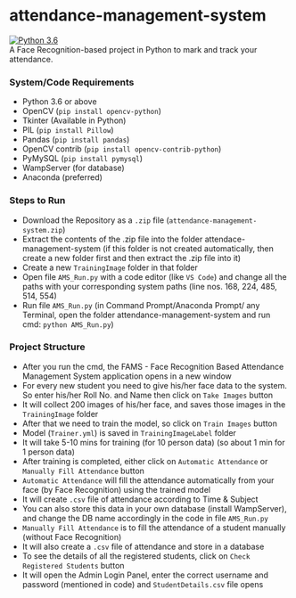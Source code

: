 # attendance-management-system
[![Python 3.6](https://img.shields.io/badge/python-3.6-blue.svg)](https://www.python.org/downloads/release/python-360/)  
A Face Recognition-based project in Python to mark and track your attendance.

### System/Code Requirements
- Python 3.6 or above
- OpenCV (`pip install opencv-python`)
- Tkinter (Available in Python)
- PIL (`pip install Pillow`)
- Pandas (`pip install pandas`)
- OpenCV contrib (`pip install opencv-contrib-python`)
- PyMySQL (`pip install pymysql`)
- WampServer (for database)
- Anaconda (preferred)

### Steps to Run
- Download the Repository as a `.zip` file (`attendance-management-system.zip`)
- Extract the contents of the .zip file into the folder attendace-management-system (if this folder is not created automatically, then create a new folder first and then extract the .zip file into it)
- Create a new `TrainingImage` folder in that folder
- Open file `AMS_Run.py` with a code editor (like `VS Code`) and change all the paths with your corresponding system paths (line nos. 168, 224, 485, 514, 554)
- Run file `AMS_Run.py` (in Command Prompt/Anaconda Prompt/ any Terminal, open the folder attendance-management-system and run cmd: `python AMS_Run.py`)


### Project Structure

- After you run the cmd, the FAMS - Face Recognition Based Attendance Management System application opens in a new window
- For every new student you need to give his/her face data to the system. So enter his/her Roll No. and Name then click on `Take Images` button
- It will collect 200 images of his/her face, and saves those images in the `TrainingImage` folder
- After that we need to train the model, so click on `Train Images` button
- Model (`Trainer.yml`) is saved in `TrainingImageLabel` folder
- It will take 5-10 mins for training (for 10 person data) (so about 1 min for 1 person data)
- After training is completed, either click on `Automatic Attendance` or `Manually Fill Attendance` button
- `Automatic Attendance` will fill the attendance automatically from your face (by Face Recognition) using the trained model
- It will create `.csv` file of attendance according to Time & Subject
- You can also store this data in your own database (install WampServer), and change the DB name accordingly in the code in file `AMS_Run.py`
- `Manually Fill Attendance` is to fill the attendance of a student manually (without Face Recognition)
- It will also create a `.csv` file of attendance and store in a database
- To see the details of all the registered students, click on `Check Registered Students` button
- It will open the Admin Login Panel, enter the correct username and password (mentioned in code) and `StudentDetails.csv` file opens